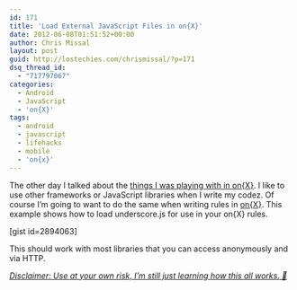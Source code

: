 ```yaml
---
id: 171
title: 'Load External JavaScript Files in on{X}'
date: 2012-06-08T01:51:52+00:00
author: Chris Missal
layout: post
guid: http://lostechies.com/chrismissal/?p=171
dsq_thread_id:
  - "717797067"
categories:
  - Android
  - JavaScript
  - 'on{X}'
tags:
  - android
  - javascript
  - lifehacks
  - mobile
  - 'on{x}'
---
```

The other day I talked about the [things I was playing with in on{X}](http://lostechies.com/chrismissal/2012/06/07/hack-your-life-with-onx/). I like to use other frameworks or JavaScript libraries when I write my codez. Of course I&#8217;m going to want to do the same when writing rules in [on{X}](https://www.onx.ms/). This example shows how to load underscore.js for use in your on{X} rules.

[gist id=2894063]

This should work with most libraries that you can access anonymously and via HTTP.

<ins datetime="2012-06-08T15:29:41+00:00"><em>Disclaimer: Use at your own risk, I&#8217;m still just learning how this all works. 🙂</em></ins>